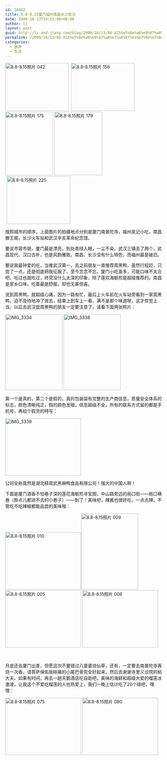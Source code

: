 ```yaml
---
id: 10462
title: 8.8-8.15厦门福州南昌长沙武汉
date: 2009-10-13T19:51:00+00:00
author: li
layout: post
guid: http://li-and-jiang.com/blog/2009/10/13/88-815%e5%8e%a6%e9%97%a8%e7%a6%8f%e5%b7%9e%e5%8d%97%e6%98%8c%e9%95%bf%e6%b2%99%e6%ad%a6%e6%b1%89/
permalink: /2009/10/13/88-815%e5%8e%a6%e9%97%a8%e7%a6%8f%e5%b7%9e%e5%8d%97%e6%98%8c%e9%95%bf%e6%b2%99%e6%ad%a6%e6%b1%89/
categories:
  - 旅游
  - 生活
---
```

[<img style="border-right-width: 0px; display: inline; border-top-width: 0px; border-bottom-width: 0px; border-left-width: 0px" border="0" alt="8.8-8.15照片 042" src="http://jiangtanghu.com/cn/wp-content/uploads/2009/10/88815042-thumb.jpg" width="204" height="154" />](http://jiangtanghu.com/cn/wp-content/uploads/2009/10/88815042.jpg)&#160; [<img style="border-right-width: 0px; display: inline; border-top-width: 0px; border-bottom-width: 0px; border-left-width: 0px" border="0" alt="8.8-8.15照片 156" src="http://jiangtanghu.com/cn/wp-content/uploads/2009/10/88815156-thumb.jpg" width="204" height="154" />](http://jiangtanghu.com/cn/wp-content/uploads/2009/10/88815156.jpg)[<img style="border-right-width: 0px; display: inline; border-top-width: 0px; border-bottom-width: 0px; border-left-width: 0px" border="0" alt="8.8-8.15照片 175" src="http://jiangtanghu.com/cn/wp-content/uploads/2009/10/88815175-thumb.jpg" width="154" height="204" />](http://jiangtanghu.com/cn/wp-content/uploads/2009/10/88815175.jpg)&#160;[<img style="border-right-width: 0px; display: inline; border-top-width: 0px; border-bottom-width: 0px; border-left-width: 0px" border="0" alt="8.8-8.15照片 179" src="http://jiangtanghu.com/cn/wp-content/uploads/2009/10/88815179-thumb.jpg" width="154" height="204" />](http://jiangtanghu.com/cn/wp-content/uploads/2009/10/88815179.jpg) [<img style="border-right-width: 0px; margin: 0px 5px; display: inline; border-top-width: 0px; border-bottom-width: 0px; border-left-width: 0px" border="0" alt="8.8-8.15照片 225" src="http://jiangtanghu.com/cn/wp-content/uploads/2009/10/88815225-thumb.jpg" width="204" height="154" />](http://jiangtanghu.com/cn/wp-content/uploads/2009/10/88815225.jpg) </p> 

按照城市的顺序，上面图片的拍摄地点分别是厦门南普陀寺，福州吴记小吃，南昌滕王阁，长沙火车站和武汉辛亥革命纪念馆。

要说市容市貌，厦门最是漂亮，到处青绿入眼，一尘不染。武汉三镇去了两个，武昌现代、汉口古朴，也是风韵雅致。南昌、长沙没有什么特色，而福州最是破旧。

要说我最钟爱的吃，当推武汉第一，去之前朋友一直推荐周黑鸭，虽然行程赶，只尝了一点，还是彻底把我征服了，至今念念不忘。厦门小吃虽多，可能口味不太合吧，吃过也就吃过，终究没什么太深的印象，除了莲欢海蛎煎是超级推荐的。南昌是家乡口味，吃着最是舒服，却也无甚惊喜。

说到周黑鸭，就超级心痛，因为一路匆忙，最后上火车前在火车站旁看到一家周黑鸭，迫不及待地冲了进去，结果上到车上一看，满不是那个味道呀，这才惊觉上当，以后去武汉尝周黑鸭的朋友一定要注意了，请看下面两张照片：

[<img style="border-right-width: 0px; display: inline; border-top-width: 0px; border-bottom-width: 0px; border-left-width: 0px" border="0" alt="IMG_3334" src="http://jiangtanghu.com/cn/wp-content/uploads/2009/10/img-3334-thumb.jpg" width="184" height="244" />](http://jiangtanghu.com/cn/wp-content/uploads/2009/10/img-3334.jpg) [<img style="border-right-width: 0px; display: inline; border-top-width: 0px; border-bottom-width: 0px; border-left-width: 0px" border="0" alt="IMG_3338" src="http://jiangtanghu.com/cn/wp-content/uploads/2009/10/img-3338-thumb.jpg" width="184" height="244" />](http://jiangtanghu.com/cn/wp-content/uploads/2009/10/img-3338.jpg) 

第一个是真的，第二个是假的，真的包装袋有完整的生产商信息，质量安全体系的标志，颜色清晰纯正，假的颜色发暗，信息超级不全，所有的联系方式留的都是手机号，再给个假货的特写：

[<img style="border-right-width: 0px; display: inline; border-top-width: 0px; border-bottom-width: 0px; border-left-width: 0px" border="0" alt="IMG_3339" src="http://jiangtanghu.com/cn/wp-content/uploads/2009/10/img-3339-thumb.jpg" width="244" height="184" />](http://jiangtanghu.com/cn/wp-content/uploads/2009/10/img-3339.jpg) </p> 

公司全称竟然是湖北精周武黑麻鸭食品有限公司！强大的中国人啊！

下面是厦门酒香不怕巷子深的莲花海蛎煎寻宝图，中山路旁边的局口街——局口横巷（胖点儿都进不去的小巷子）——到了！美味吧，辣酱也很好吃，一点点辣，不管吃不吃辣椒都能品尝的美味哦：

[<img style="border-right-width: 0px; display: inline; border-top-width: 0px; border-bottom-width: 0px; border-left-width: 0px" border="0" alt="8.8-8.15照片 010" src="http://jiangtanghu.com/cn/wp-content/uploads/2009/10/88815010-thumb.jpg" width="244" height="184" />](http://jiangtanghu.com/cn/wp-content/uploads/2009/10/88815010.jpg)[<img style="border-right-width: 0px; display: inline; border-top-width: 0px; border-bottom-width: 0px; border-left-width: 0px" border="0" alt="8.8-8.15照片 009" src="http://jiangtanghu.com/cn/wp-content/uploads/2009/10/88815009-thumb.jpg" width="184" height="244" />](http://jiangtanghu.com/cn/wp-content/uploads/2009/10/88815009.jpg)&#160; [<img style="border-right-width: 0px; display: inline; border-top-width: 0px; border-bottom-width: 0px; border-left-width: 0px" border="0" alt="8.8-8.15照片 005" src="http://jiangtanghu.com/cn/wp-content/uploads/2009/10/88815005-thumb.jpg" width="244" height="184" />](http://jiangtanghu.com/cn/wp-content/uploads/2009/10/88815005.jpg) [<img style="border-right-width: 0px; display: inline; border-top-width: 0px; border-bottom-width: 0px; border-left-width: 0px" border="0" alt="8.8-8.15照片 008" src="http://jiangtanghu.com/cn/wp-content/uploads/2009/10/88815008-thumb.jpg" width="244" height="184" />](http://jiangtanghu.com/cn/wp-content/uploads/2009/10/88815008.jpg) 

&#160;

月底还去厦门出差，但愿这次不要错过八婆婆烧仙草，还有，一定要去南普陀寺再烧一次香，请菩萨保佑我摔痛的小尾巴骨完全好起来，然后去谢谢寺里义诊院的粘大夫。如果有时间，再去一趟天鹅酒店吃自助吧，美味的海鲜和超级大爱的榴莲冰激凌，让我这个不爱吃榴莲的人也热爱上，我们一晚上估计吃了20个球吧，嘿嘿：

[<img style="border-right-width: 0px; display: inline; border-top-width: 0px; border-bottom-width: 0px; border-left-width: 0px" border="0" alt="8.8-8.15照片 075" src="http://jiangtanghu.com/cn/wp-content/uploads/2009/10/88815075-thumb.jpg" width="244" height="184" />](http://jiangtanghu.com/cn/wp-content/uploads/2009/10/88815075.jpg) [<img style="border-right-width: 0px; display: inline; border-top-width: 0px; border-bottom-width: 0px; border-left-width: 0px" border="0" alt="8.8-8.15照片 080" src="http://jiangtanghu.com/cn/wp-content/uploads/2009/10/88815080-thumb.jpg" width="244" height="184" />](http://jiangtanghu.com/cn/wp-content/uploads/2009/10/88815080.jpg)